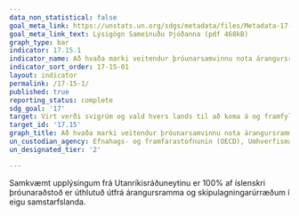 ```yaml
---
data_non_statistical: false
goal_meta_link: https://unstats.un.org/sdgs/metadata/files/Metadata-17-15-01.pdf
goal_meta_link_text: Lýsigögn Sameinuðu Þjóðanna (pdf 468kB)
graph_type: bar
indicator: 17.15.1
indicator_name: Að hvaða marki veitendur þróunarsamvinnu nota árangursramma og skipulagningarúrræði í eigu landanna.
indicator_sort_order: 17-15-01
layout: indicator
permalink: /17-15-1/
published: true
reporting_status: complete
sdg_goal: '17'
target: Virt verði svigrúm og vald hvers lands til að koma á og framfylgja stefnumálum um útrýmingu fátæktar og sjálfbæra þróun.  
target_id: '17.15'
graph_title: Að hvaða marki veitendur þróunarsamvinnu nota árangursramma og skipulagningarúrræði í eigu landanna.
un_custodian_agency: Efnahags- og framfarastofnunin (OECD), Umhverfismálasjóður Sameinuðu Þjóðanna (UNDP)
un_designated_tier: '2'

---
```


Samkvæmt upplýsingum frá Utanríkisráðuneytinu er 100% af íslenskri þróunaraðstoð er úthlutuð útfrá árangursramma og skipulagningarúrræðum í eigu samstarfslanda.
